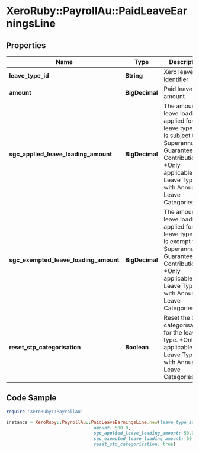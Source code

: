 # XeroRuby::PayrollAu::PaidLeaveEarningsLine

## Properties

Name | Type | Description | Notes
------------ | ------------- | ------------- | -------------
**leave_type_id** | **String** | Xero leave type identifier | 
**amount** | **BigDecimal** | Paid leave amount | 
**sgc_applied_leave_loading_amount** | **BigDecimal** | The amount of leave loading applied for the leave type that is subject to Superannuation Guarantee Contributions. *Only applicable for Leave Types with Annual Leave Categories | [optional] 
**sgc_exempted_leave_loading_amount** | **BigDecimal** | The amount of leave loading applied for the leave type that is exempt from Superannuation Guarantee Contributions. *Only applicable for Leave Types with Annual Leave Categories | [optional] 
**reset_stp_categorisation** | **Boolean** | Reset the STP categorisations for the leave type. *Only applicable for Leave Types with Annual Leave Categories | [optional] 

## Code Sample

```ruby
require 'XeroRuby::PayrollAu'

instance = XeroRuby::PayrollAu::PaidLeaveEarningsLine.new(leave_type_id: 742998cb-7584-4ecf-aa88-d694f59c50f9,
                                 amount: 500.0,
                                 sgc_applied_leave_loading_amount: 50.0,
                                 sgc_exempted_leave_loading_amount: 60.0,
                                 reset_stp_categorisation: true)
```


